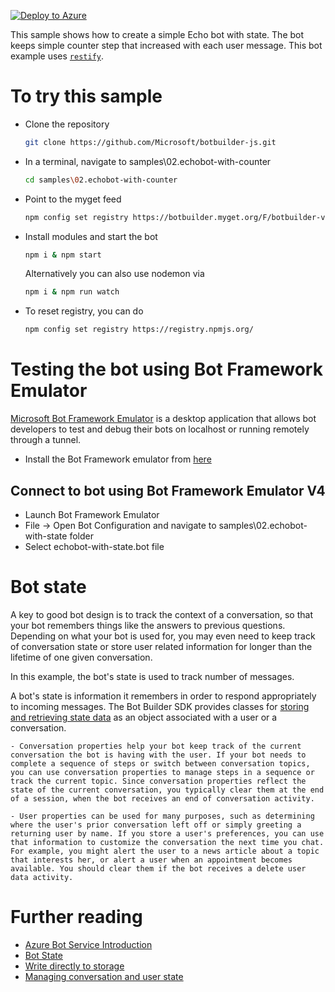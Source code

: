 [![Deploy to Azure](http://azuredeploy.net/deploybutton.png)](https://azuredeploy.net/)

This sample shows how to create a simple Echo bot with state. The bot keeps simple counter step that increased with each user message. This bot example uses [`restify`](https://www.npmjs.com/package/restify).

# To try this sample
- Clone the repository
    ```bash
    git clone https://github.com/Microsoft/botbuilder-js.git
    ```
- In a terminal, navigate to samples\02.echobot-with-counter
    ```bash
    cd samples\02.echobot-with-counter
    ```
- Point to the myget feed 
    ```bash
    npm config set registry https://botbuilder.myget.org/F/botbuilder-v4-js-daily/npm/
    ```
- Install modules and start the bot
    ```bash
    npm i & npm start
    ```
    Alternatively you can also use nodemon via
    ```bash
    npm i & npm run watch
    ```
- To reset registry, you can do
    ```bash
    npm config set registry https://registry.npmjs.org/
    ```

# Testing the bot using Bot Framework Emulator
[Microsoft Bot Framework Emulator](https://github.com/microsoft/botframework-emulator) is a desktop application that allows bot developers to test and debug their bots on localhost or running remotely through a tunnel.

- Install the Bot Framework emulator from [here](https://aka.ms/botframework-emulator)

## Connect to bot using Bot Framework Emulator V4
- Launch Bot Framework Emulator
- File -> Open Bot Configuration and navigate to samples\02.echobot-with-state folder
- Select echobot-with-state.bot file

# Bot state
A key to good bot design is to track the context of a conversation, so that your bot remembers things like the answers to previous questions. Depending on what your bot is used for, you may even need to keep track of conversation state or store user related information for longer than the lifetime of one given conversation.

In this example, the bot's state is used to track number of messages.

 A bot's state is information it remembers in order to respond appropriately to incoming messages. The Bot Builder SDK provides classes for [storing and retrieving state data](https://docs.microsoft.com/en-us/azure/bot-service/bot-builder-howto-v4-state?view=azure-bot-service-4.0&tabs=js) as an object associated with a user or a conversation.

    - Conversation properties help your bot keep track of the current conversation the bot is having with the user. If your bot needs to complete a sequence of steps or switch between conversation topics, you can use conversation properties to manage steps in a sequence or track the current topic. Since conversation properties reflect the state of the current conversation, you typically clear them at the end of a session, when the bot receives an end of conversation activity.

    - User properties can be used for many purposes, such as determining where the user's prior conversation left off or simply greeting a returning user by name. If you store a user's preferences, you can use that information to customize the conversation the next time you chat. For example, you might alert the user to a news article about a topic that interests her, or alert a user when an appointment becomes available. You should clear them if the bot receives a delete user data activity.

# Further reading
- [Azure Bot Service Introduction](https://docs.microsoft.com/en-us/azure/bot-service/bot-service-overview-introduction?view=azure-bot-service-4.0)
- [Bot State](https://docs.microsoft.com/en-us/azure/bot-service/bot-builder-storage-concept?view=azure-bot-service-4.0)
- [Write directly to storage](https://docs.microsoft.com/en-us/azure/bot-service/bot-builder-howto-v4-storage?view=azure-bot-service-4.0&tabs=jsechoproperty%2Ccsetagoverwrite%2Ccsetag)
- [Managing conversation and user state](https://docs.microsoft.com/en-us/azure/bot-service/bot-builder-howto-v4-state?view=azure-bot-service-4.0&tabs=js)
